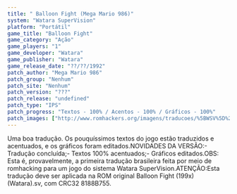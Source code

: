 ```yaml
---
title: " Balloon Fight (Mega Mario 986)"
system: "Watara SuperVision"
platform: "Portátil"
game_title: "Balloon Fight"
game_category: "Ação"
game_players: "1"
game_developer: "Watara"
game_publisher: "Watara"
game_release_date: "??/??/1992"
patch_author: "Mega Mario 986"
patch_group: "Nenhum"
patch_site: "Nenhum"
patch_version: "???"
patch_release: "undefined"
patch_type: "IPS"
patch_progress: "Textos - 100% / Acentos - 100% / Gráficos - 100%"
patch_images: ["http://www.romhackers.org/imagens/traducoes/%5BWSV%5D%20Balloon%20Fight%20-%20Mega%20Mario%20986%20-%201.png","http://www.romhackers.org/imagens/traducoes/%5BWSV%5D%20Balloon%20Fight%20-%20Mega%20Mario%20986%20-%202.png","http://www.romhackers.org/imagens/traducoes/%5BWSV%5D%20Balloon%20Fight%20-%20Mega%20Mario%20986%20-%203.png"]
---
```

Uma boa tradução. Os pouquíssimos textos do jogo estão traduzidos e acentuados, e os gráficos foram editados.NOVIDADES DA VERSÃO:- Tradução concluída;- Textos 100% acentuados;- Gráficos editados.OBS: Esta é, provavelmente, a primeira tradução brasileira feita por meio de romhacking para um jogo do sistema Watara SuperVision.ATENÇÃO:Esta tradução deve ser aplicada na ROM original Balloon Fight (199x) (Watara).sv, com CRC32 8188B755.